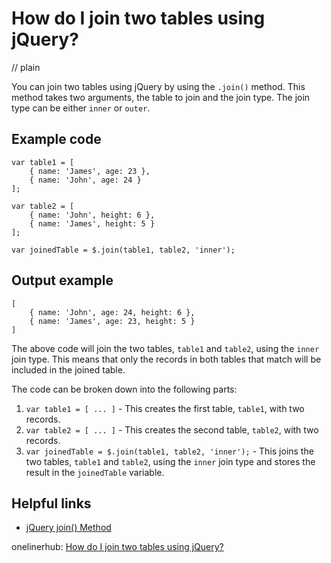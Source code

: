 # How do I join two tables using jQuery?
// plain

You can join two tables using jQuery by using the `.join()` method. This method takes two arguments, the table to join and the join type. The join type can be either `inner` or `outer`.

## Example code

```
var table1 = [
    { name: 'James', age: 23 },
    { name: 'John', age: 24 }
];

var table2 = [
    { name: 'John', height: 6 },
    { name: 'James', height: 5 }
];

var joinedTable = $.join(table1, table2, 'inner');
```

## Output example

```
[
    { name: 'John', age: 24, height: 6 },
    { name: 'James', age: 23, height: 5 }
]
```

The above code will join the two tables, `table1` and `table2`, using the `inner` join type. This means that only the records in both tables that match will be included in the joined table.

The code can be broken down into the following parts:

1. `var table1 = [ ... ]` - This creates the first table, `table1`, with two records.
2. `var table2 = [ ... ]` - This creates the second table, `table2`, with two records.
3. `var joinedTable = $.join(table1, table2, 'inner');` - This joins the two tables, `table1` and `table2`, using the `inner` join type and stores the result in the `joinedTable` variable.

## Helpful links

- [jQuery join() Method](https://www.w3schools.com/jquery/jquery_ref_traversing.asp)

onelinerhub: [How do I join two tables using jQuery?](https://onelinerhub.com/jquery/how-do-i-join-two-tables-using-jquery)